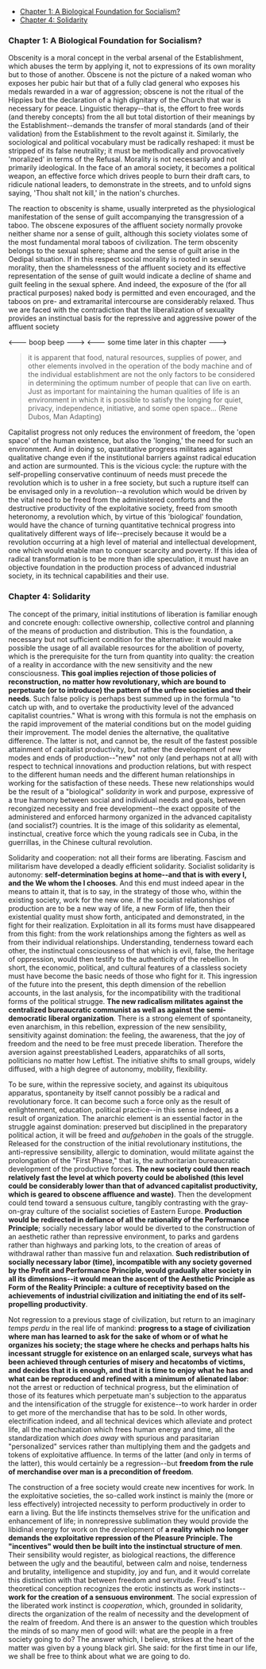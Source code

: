* [Chapter 1: A Biological Foundation for Socialism?](#chapter-1-a-biological-foundation-for-socialism)
* [Chapter 4: Solidarity](#chapter-4-solidarity)

### Chapter 1: A Biological Foundation for Socialism?

Obscenity is a moral concept in the verbal arsenal of the Establishment, which abuses the term by applying it, not to expressions of its own morality but to those of another. Obscene is not the picture of a naked woman who exposes her pubic hair but that of a fully clad general who exposes his medals rewarded in a war of aggression; obscene is not the ritual of the Hippies but the declaration of a high dignitary of the Church that war is necessary for peace. Linguistic therapy--that is, the effort to free words (and thereby concepts) from the all but total distortion of their meanings by the Establishment--demands the transfer of moral standards (and of their validation) from the Establishment to the revolt against it. Similarly, the sociological and political vocabulary must be radically reshaped: it must be stripped of its false neutrality; it must be methodically and provocatively 'moralized' in terms of the Refusal. Morality is not necessarily and not primarily ideological. In the face of an amoral society, it becomes a political weapon, an effective force which drives people to burn their draft cars, to ridicule national leaders, to demonstrate in the streets, and to unfold signs saying, 'Thou shalt not kill,' in the nation's churches.

The reaction to obscenity is shame, usually interpreted as the physiological manifestation of the sense of guilt accompanying the transgression of a taboo. The obscene exposures of the affluent society normally provoke neither shame nor a sense of guilt, although this society violates some of the most fundamental moral taboos of civilization. The term obscenity belongs to the sexual sphere; shame and the sense of guilt arise in the Oedipal situation. If in this respect social morality is rooted in sexual morality, then the shamelessness of the affluent society and its effective representation of the sense of guilt would indicate a decline of shame and guilt feeling in the sexual sphere. And indeed, the exposure of the (for all practical purposes) naked body is permitted and even encouraged, and the taboos on pre- and extramarital intercourse are considerably relaxed. Thus we are faced with the contradiction that the liberalization of sexuality provides an instinctual basis for the repressive and aggressive power of the affluent society

<--- boop beep --->  <--- some time later in this chapter --->

> it is apparent that food, natural resources, supplies of power, and other elements involved in the operation of the body machine and of the individual establishment are not the only factors to be considered in determining the optimum number of people that can live on earth. Just as important for maintaining the human qualities of life is an environment in which it is possible to satisfy the longing for quiet, privacy, independence, initiative, and some open space... (Rene Dubos, Man Adapting)

Capitalist progress not only reduces the environment of freedom, the 'open space' of the human existence, but also the 'longing,' the need for such an environment. And in doing so, quantitative progress militates against qualitative change even if the institutional barriers against radical education and action are surmounted. This is the vicious cycle: the rupture with the self-propelling conservative continuum of needs must precede the revolution which is to usher in a free society, but such a rupture itself can be envisaged only in a revolution--a revolution which would be driven by the vital need to be freed from the administered comforts and the destructive productivity of the exploitative society, freed from smooth heteronomy, a revolution which, by virtue of this 'biological' foundation, would have the chance of turning quantitative technical progress into qualitatively different ways of life--precisely because it would be a revolution occurring at a high level of material and intellectual development, one which would enable man to conquer scarcity and poverty. If this idea of radical transformation is to be more than idle speculation, it must have an objective foundation in the production process of advanced industrial society, in its technical capabilities and their use.

### Chapter 4: Solidarity

The concept of the primary, initial institutions of liberation is familiar enough and concrete enough: collective ownership, collective control and planning of the means of production and distribution. This is the foundation, a necessary but not sufficient condition for the alternative: it would make possible the usage of all available resources for the abolition of poverty, which is the prerequisite for the turn from quantity into quality: the creation of a reality in accordance with the new sensitivity and the new consciousness. **This goal implies rejection of those policies of reconstruction, no matter how revolutionary, which are bound to perpetuate (or to introduce) the pattern of the unfree societies and their needs**. Such false policy is perhaps best summed up in the formula "to catch up with, and to overtake the productivity level of the advanced capitalist countries." What is wrong with this formula is not the emphasis on the rapid improvement of the material conditions but on the model guiding their improvement. The model denies the alternative, the qualitative difference. The latter is not, and cannot be, the result of the fastest possible attainment of capitalist productivity, but rather the development of new modes and ends of production--"new" not only (and perhaps not at all) with respect to technical innovations and production relations, but with respect to the different human needs and the different human relationships in working for the satisfaction of these needs. These new relationships would be the result of a "biological" *solidarity* in work and purpose, expressive of a true harmony between social and individual needs and goals, between recongized necessity and free development--the exact opposite of the administered and enforced harmony organized in the advanced capitalisty (and socialist?) countries. It is the image of this solidarity as elemental, instinctual, creative force which the young radicals see in Cuba, in the guerrillas, in the Chinese cultural revolution.

Solidarity and cooperation: not all their forms are liberating. Fascism and militarism have developed a deadly efficient solidarity. Socialist solidarity is autonomy: **self-determination begins at home--and that is with every I, and the We whom the I chooses**. And this end must indeed apear in the means to attain it, that is to say, in the strategy of those who, within the existing society, work for the new one. If the socialist relationships of production are to be a new way of life, a new Form of life, then their existential quality must show forth, anticipated and demonstrated, in the fight for their realization. Exploitation in all its forms must have disappeared from this fight: from the work relationships among the fighters as well as from their individual relationships. Understanding, tenderness toward each other, the instinctual consciousness of that which is evil, false, the heritage of oppression, would then testify to the authenticity of the rebellion. In short, the economic, political, and cultural features of a classless society must have become the basic needs of those who fight for it. This ingression of the future into the present, this depth dimension of the rebellion accounts, in the last analysis, for the incompatibility with the traditional forms of the political strugge. **The new radicalism militates against the centralized bureaucratic communist as well as against the semi-democratic liberal organization**. There is a strong element of spontaneity, even anarchism, in this rebellion, expression of the new sensibility, sensitivity against domination: the feeling, the awareness, that the joy of freedom and the need to be free must precede liberation. Therefore the aversion against preestablished Leaders, apparatchiks of all sorts, politicians no matter how Leftist. The initiative shifts to small groups, widely diffused, with a high degree of autonomy, mobility, flexibility.

To be sure, within the repressive society, and against its ubiquitous apparatus, spontaneity by itself cannot possibly be a radical and revolutionary force. It can become such a force only as the result of enlightenment, education, political practice--in this sense indeed, as a result of organization. The anarchic element is an essential factor in the struggle against domination: preserved but disciplined in the preparatory political action, it will be freed and *aufgehoben* in the goals of the struggle. Released for the construction of the initial revolutionary institutions, the anti-repressive sensibility, allergic to domination, would militate against the prolongation of the "First Phase," that is, the authoritarian bureaucratic development of the productive forces. **The new society could then reach relatively fast the level at which poverty could be abolished (this level could be considerably lower than that of advanced capitalist productivity, which is geared to obscene affluence and waste)**. Then the development could tend toward a sensuous culture, tangibly contrasting with the gray-on-gray culture of the socialist societies of Eastern Europe. **Production would be redirected in defiance of all the rationality of the Performance Principle**; socially necessary labor would be diverted to the construction of an aesthetic rather than repressive environment, to parks and gardens rather than highways and parking lots, to the creation of areas of withdrawal rather than massive fun and relaxation. **Such redistribution of socially necessary labor (time), incompatible with any society governed by the Profit and Performance Principle, would gradually alter society in all its dimensions--it would mean the ascent of the Aesthetic Principle as Form of the Reality Principle: a culture of receptivity based on the achievements of industrial civilization and initiating the end of its self-propelling productivity**.

Not regression to a previous stage of civilization, but return to an imaginary *temps perdu* in the real life of mankind: **progress to a stage of civilization where man has learned to ask for the sake of whom or of what he organizes his society; the stage where he checks and perhaps halts his incessant struggle for existence on an enlarged scale, surveys what has been achieved through centuries of misery and hecatombs of victims, and decides that it is enough, and that it is time to enjoy what he has and what can be reproduced and refined with a minimum of alienated labor**: not the arrest or reduction of technical progress, but the elimination of those of its features which perpetuate man's subjection to the apparatus and the intensification of the struggle for existence--to work harder in order to get more of the merchandise that has to be sold. In other words, electrification indeed, and all technical devices which alleviate and protect life, all the mechanization which frees human energy and time, all the standardization which *does away* with spurious and parasitarian "personalized" services rather than multiplying them and the gadgets and tokens of exploitative affluence. In terms of the latter (and only in terms of the latter), this would certainly be a regression--but **freedom from the rule of merchandise over man is a precondition of freedom**.

The construction of a free society would create new incentives for work. In the exploitative societies, the so-called work instinct is mainly the (more or less effectively) introjected necessity to perform productively in order to earn a living. But the life instincts themselves strive for the unification and enhancement of life; in nonrepressive sublimation they would provide the libidinal energy for work on the development of **a reality which no longer demands the exploitative repression of the Pleasure Principle. The "incentives" would then be built into the instinctual structure of men**. Their sensibility would register, as biological reactions, the difference between the ugly and the beautiful, between calm and noise, tenderness and brutality, intelligence and stupidity, joy and fun, and it would correlate this distinction with that between freedom and servitude. Freud's last theoretical conception recognizes the erotic instincts as work instincts--**work for the creation of a sensuous environment**. The social expression of the liberated work instinct is *cooperation*, which, grounded in solidarity, directs the organization of the realm of necessity and the development of the realm of freedom. And there is an answer to the question which troubles the minds of so many men of good will: what are the people in a free society going to do? The answer which, I believe, strikes at the heart of the matter was given by a young black girl. She said: for the first time in our life, we shall be free to think about what we are going to do.
